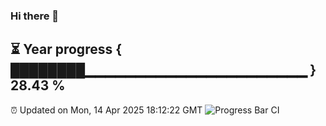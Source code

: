 ### Hi there 👋
⏳ Year progress { ████████▁▁▁▁▁▁▁▁▁▁▁▁▁▁▁▁▁▁▁▁▁▁ } 28.43 %
---
⏰ Updated on Mon, 14 Apr 2025 18:12:22 GMT
![Progress Bar CI](https://github.com/Moyi321/Moyi321/workflows/Progress%20Bar%20CI/badge.svg)
